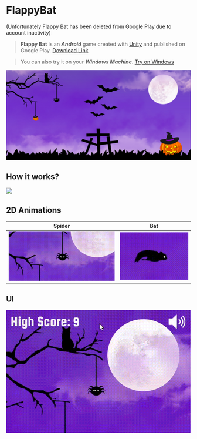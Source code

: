 # FlappyBat

(Unfortunately Flappy Bat has been deleted from Google Play due to account inactivity)

>**Flappy Bat** is an ***Android*** game created with <a href="https://unity.com/" target="_blank">Unity</a> and published on Google Play.
<a href="https://play.google.com/store/apps/details?id=com.AtmanProjects.FlappyBat" target="_blank">Download Link</a><br>

>You can also try it on your ***Windows Machine***. <a href="https://github.com/MrGrizz11/FlappyBat/raw/main/Flappy%20Bat%20Windows%20Game.rar">Try on Windows</a>

<img src="https://github.com/MrGrizz11/FlappyBat/blob/main/Photo/1.png">

<h2>How it works?</h2>
<img src="https://github.com/MrGrizz11/FlappyBat/blob/main/Photo/2.gif">

<h2>2D Animations</h2>

| Spider | Bat |
| ------------- | ------------- |
| <img src="https://github.com/MrGrizz11/FlappyBat/blob/main/Photo/3.gif">  | <img src="https://github.com/MrGrizz11/FlappyBat/blob/main/Photo/5.gif">  |

<h2>UI</h2>
<img src="https://github.com/MrGrizz11/FlappyBat/blob/main/Photo/4.gif">

